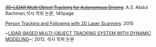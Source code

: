 ~~[3D-LIDAR Multi Object Tracking for Autonomous Driving](https://www.slideshare.net/adioshun/3dlidar-multi-object-tracking-for-autonomous-driving-111277160)~~: A.S. Abdul Rachman,석사 학위 논문, 140page

[Person Tracking and Following with 2D Laser Scanners](http://digitool.library.mcgill.ca/webclient/StreamGate?folder_id=0&dvs=1535431430325~699): 2015

~[LIDAR-BASED MULTI-OBJECT TRACKING SYSTEM WITH DYNAMIC MODELING](https://neu-gou.github.io/thesis_Mengran.pdf)~: 2012, 석사 학위 논문 



